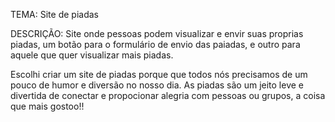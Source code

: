 TEMA: Site de piadas

DESCRIÇÃO: Site onde pessoas podem visualizar e envir suas proprias piadas, um botão para o formulário de envio das paiadas, e outro para aquele que quer visualizar mais piadas.

Escolhi criar um site de piadas porque que todos nós precisamos de um pouco de humor e diversão no nosso dia. As piadas são um jeito leve e divertida de conectar e propocionar alegria com pessoas ou grupos, a coisa que mais gostoo!! 
